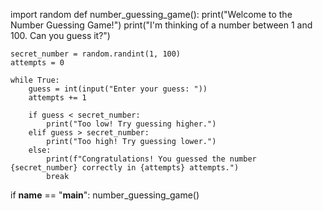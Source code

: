 import random
def number_guessing_game():
    print("Welcome to the Number Guessing Game!")
    print("I'm thinking of a number between 1 and 100. Can you guess it?")

    secret_number = random.randint(1, 100)
    attempts = 0

    while True:
        guess = int(input("Enter your guess: "))
        attempts += 1

        if guess < secret_number:
            print("Too low! Try guessing higher.")
        elif guess > secret_number:
            print("Too high! Try guessing lower.")
        else:
            print(f"Congratulations! You guessed the number {secret_number} correctly in {attempts} attempts.")
            break

if __name__ == "__main__":
    number_guessing_game()
